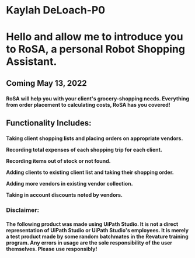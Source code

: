 # Kaylah DeLoach-P0

<h1>
  <b><p>Hello and allow me to introduce you to RoSA, a personal Robot Shopping Assistant.<p></b>
</h1>

<h2>
  <p>Coming May 13, 2022</p>
</h2>

<h4>
  <p>RoSA will help you with your client's grocery-shopping needs. Everything from order placement to calculating costs, RoSA has you covered!</p>
</h4>

<h2>
  <p>Functionality Includes:
</h2>

<h4>
  <p>Taking client shopping lists and placing orders on appropriate vendors.</p>
  <p>Recording total expenses of each shopping trip for each client.</p>
  <p>Recording items out of stock or not found.</p>
  <p>Adding clients to existing client list and taking their shopping order.</p>
  <p>Adding more vendors in existing vendor collection.</p>
  <p>Taking in account discounts noted by vendors.</p>
</h4>

<h3>
  <p>Disclaimer:</p>
</h3>
<h4>
  <p>The following product was made using UiPath Studio. It is not a direct representation of UiPath Studio or UiPath Studio's employees. It is merely a test product made by some random batchmates in the Revature training program. Any errors in usage are the sole responsibility of the user themselves. Please use responsibly!</p> 
</h4>

